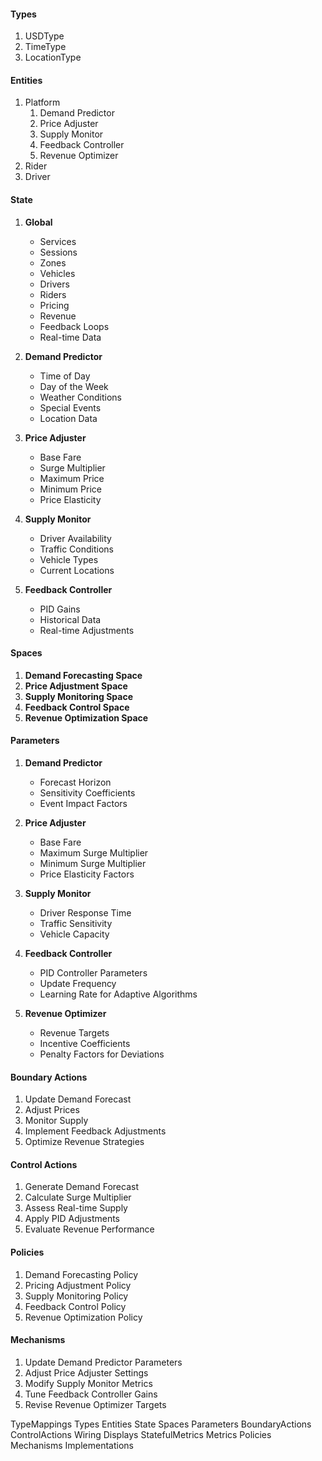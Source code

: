 #### Types

1. USDType
2. TimeType
3. LocationType

#### Entities


1. Platform
	1. Demand Predictor
	2. Price Adjuster
	3. Supply Monitor
	4. Feedback Controller
	5. Revenue Optimizer
2. Rider
3. Driver

#### State

1. **Global**
   - Services
   - Sessions
   - Zones
   - Vehicles
   - Drivers
   - Riders
   - Pricing
   - Revenue
   - Feedback Loops
   - Real-time Data

2. **Demand Predictor**
   - Time of Day
   - Day of the Week
   - Weather Conditions
   - Special Events
   - Location Data

3. **Price Adjuster**
   - Base Fare
   - Surge Multiplier
   - Maximum Price
   - Minimum Price
   - Price Elasticity

4. **Supply Monitor**
   - Driver Availability
   - Traffic Conditions
   - Vehicle Types
   - Current Locations

5. **Feedback Controller**
   - PID Gains
   - Historical Data
   - Real-time Adjustments

#### Spaces

1. **Demand Forecasting Space**
2. **Price Adjustment Space**
3. **Supply Monitoring Space**
4. **Feedback Control Space**
5. **Revenue Optimization Space**

#### Parameters

1. **Demand Predictor**

   - Forecast Horizon
   - Sensitivity Coefficients
   - Event Impact Factors

2. **Price Adjuster**

   - Base Fare
   - Maximum Surge Multiplier
   - Minimum Surge Multiplier
   - Price Elasticity Factors

3. **Supply Monitor**

   - Driver Response Time
   - Traffic Sensitivity
   - Vehicle Capacity

4. **Feedback Controller**

   - PID Controller Parameters
   - Update Frequency
   - Learning Rate for Adaptive Algorithms

5. **Revenue Optimizer**
   - Revenue Targets
   - Incentive Coefficients
   - Penalty Factors for Deviations

#### Boundary Actions

1. Update Demand Forecast
2. Adjust Prices
3. Monitor Supply
4. Implement Feedback Adjustments
5. Optimize Revenue Strategies

#### Control Actions

1. Generate Demand Forecast
2. Calculate Surge Multiplier
3. Assess Real-time Supply
4. Apply PID Adjustments
5. Evaluate Revenue Performance

#### Policies

1. Demand Forecasting Policy
2. Pricing Adjustment Policy
3. Supply Monitoring Policy
4. Feedback Control Policy
5. Revenue Optimization Policy

#### Mechanisms

1. Update Demand Predictor Parameters
2. Adjust Price Adjuster Settings
3. Modify Supply Monitor Metrics
4. Tune Feedback Controller Gains
5. Revise Revenue Optimizer Targets





TypeMappings 
Types 
Entities 
State 
Spaces 
Parameters 
BoundaryActions 
ControlActions 
Wiring 
Displays 
StatefulMetrics 
Metrics 
Policies 
Mechanisms 
Implementations